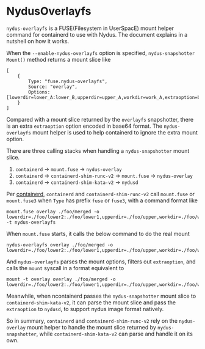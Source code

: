 # NydusOverlayfs

`nydus-overlayfs` is a FUSE(Filesystem in UserSpacE) mount helper command for containerd to use with Nydus. The document explains in a nutshell on how it works.

When the `--enable-nydus-overlayfs` option is specified, `nydus-snapshotter` `Mount()` method returns a mount slice like
```shell
[
    {
        Type: "fuse.nydus-overlayfs",
        Source: "overlay",
        Options: [lowerdir=lower_A:lower_B,upperdir=upper_A,workdir=work_A,extraoption=base64({source:xxx,config:xxx,snapshotdir:xxx})],
    }
]
```

Compared with a mount slice returned by the `overlayfs` snapshotter, there is an extra `extraoption` option encoded in base64 format. The `nydus-overlayfs` mount helper is used to help containerd to ignore the extra mount option.

There are three calling stacks when handling a `nydus-snapshotter` mount slice.
1. `containerd` -> `mount.fuse` -> `nydus-overlay`
2. `containerd` -> `containerd-shim-runc-v2` -> `mount.fuse` -> `nydus-overlay`
3. `containerd` -> `containerd-shim-kata-v2` -> `nydusd`

Per [containerd](https://github.com/containerd/containerd/blob/v1.5.7/mount/mount_linux.go#L384), `containerd` and `containerd-shim-runc-v2` call `mount.fuse` or `mount.fuse3` when `Type` has prefix `fuse` or `fuse3`, with a command format like
```shell
mount.fuse overlay ./foo/merged -o lowerdir=./foo/lower2:./foo/lower1,upperdir=./foo/upper,workdir=./foo/work,extraoption=base64({source:xxx,config:xxx,snapshotdir:xxx}) -t nydus-overlayfs
```

When `mount.fuse` starts, it calls the below command to do the real mount
```shell
nydus-overlayfs overlay ./foo/merged -o lowerdir=./foo/lower2:./foo/lower1,upperdir=./foo/upper,workdir=./foo/work,extraoption=base64({source:xxx,config:xxx,snapshotdir:xxx}),dev,suid
```

And `nydus-overlayfs` parses the mount options, filters out `extraoption`, and calls the `mount` syscall in a format equivalent to
```shell
mount -t overlay overlay ./foo/merged -o lowerdir=./foo/lower2:./foo/lower1,upperdir=./foo/upper,workdir=./foo/work,dev,suid
```

Meanwhile, when ncontainerd passes the `nydus-snapshotter` mount slice to `containerd-shim-kata-v2`, it can parse the mount slice and pass the `extraoption` to `nydusd`, to support nydus image format natively.

So in summary, `containerd` and `containerd-shim-runc-v2` rely on the `nydus-overlay` mount helper to handle the mount slice returned by `nydus-snapshotter`, while `containerd-shim-kata-v2` can parse and handle it on its own.
